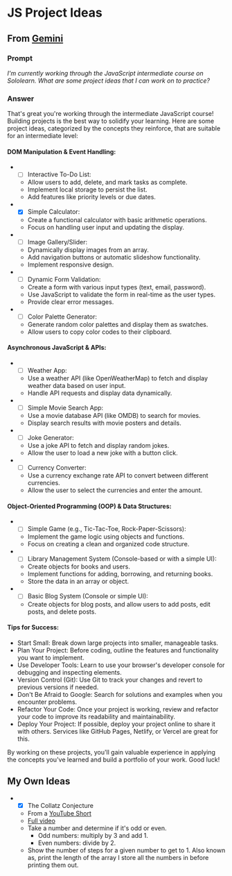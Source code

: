 # JS Project Ideas

## From [Gemini](https://gemini.google.com/app)

### Prompt
*I'm currently working through the JavaScript intermediate course on Sololearn.
What are some project ideas that I can work on to practice?*

### Answer
That's great you're working through the intermediate JavaScript course! Building projects is the best way to solidify your learning. Here are some project ideas, categorized by the concepts they reinforce, that are suitable for an intermediate level:

#### DOM Manipulation & Event Handling:
* -[ ] Interactive To-Do List:
   * Allow users to add, delete, and mark tasks as complete.
   * Implement local storage to persist the list.
   * Add features like priority levels or due dates.
* -[x] Simple Calculator:
   * Create a functional calculator with basic arithmetic operations.
   * Focus on handling user input and updating the display.
* -[ ] Image Gallery/Slider:
   * Dynamically display images from an array.
   * Add navigation buttons or automatic slideshow functionality.
   * Implement responsive design.
* -[ ] Dynamic Form Validation:
   * Create a form with various input types (text, email, password).
   * Use JavaScript to validate the form in real-time as the user types.
   * Provide clear error messages.
* -[ ] Color Palette Generator:
   * Generate random color palettes and display them as swatches.
   * Allow users to copy color codes to their clipboard.

#### Asynchronous JavaScript & APIs:
* -[ ] Weather App:
   * Use a weather API (like OpenWeatherMap) to fetch and display weather data based on user input.
   * Handle API requests and display data dynamically.
* -[ ] Simple Movie Search App:
   * Use a movie database API (like OMDB) to search for movies.
   * Display search results with movie posters and details.
* -[ ] Joke Generator:
   * Use a joke API to fetch and display random jokes.
   * Allow the user to load a new joke with a button click.
* -[ ] Currency Converter:
   * Use a currency exchange rate API to convert between different currencies.
   * Allow the user to select the currencies and enter the amount.

#### Object-Oriented Programming (OOP) & Data Structures:
* -[ ] Simple Game (e.g., Tic-Tac-Toe, Rock-Paper-Scissors):
   * Implement the game logic using objects and functions.
   * Focus on creating a clean and organized code structure.
* -[ ] Library Management System (Console-based or with a simple UI):
   * Create objects for books and users.
   * Implement functions for adding, borrowing, and returning books.
   * Store the data in an array or object.
* -[ ] Basic Blog System (Console or simple UI):
   * Create objects for blog posts, and allow users to add posts, edit posts, and delete posts.

#### Tips for Success:
 * Start Small: Break down large projects into smaller, manageable tasks.
 * Plan Your Project: Before coding, outline the features and functionality you want to implement.
 * Use Developer Tools: Learn to use your browser's developer console for debugging and inspecting elements.
 * Version Control (Git): Use Git to track your changes and revert to previous versions if needed.
 * Don't Be Afraid to Google: Search for solutions and examples when you encounter problems.
 * Refactor Your Code: Once your project is working, review and refactor your code to improve its readability and maintainability.
 * Deploy Your Project: If possible, deploy your project online to share it with others. Services like GitHub Pages, Netlify, or Vercel are great for this.

By working on these projects, you'll gain valuable experience in applying the concepts you've learned and build a portfolio of your work. Good luck!

## My Own Ideas
* -[x] The Collatz Conjecture
   * From a [YouTube Short](https://youtube.com/shorts/8fNFd2Xswjs?si=dcCPEzodhDckceyb)
   * [Full video](https://youtu.be/094y1Z2wpJg?si=FA7ACnOH8Jyk1UzG)
   * Take a number and determine if it's odd or even.
      * Odd numbers: multiply by 3 and add 1.
      * Even numbers: divide by 2.
   * Show the number of steps for a given number to get to 1. Also known as, print the length of the array I store all the numbers in before printing them out.
